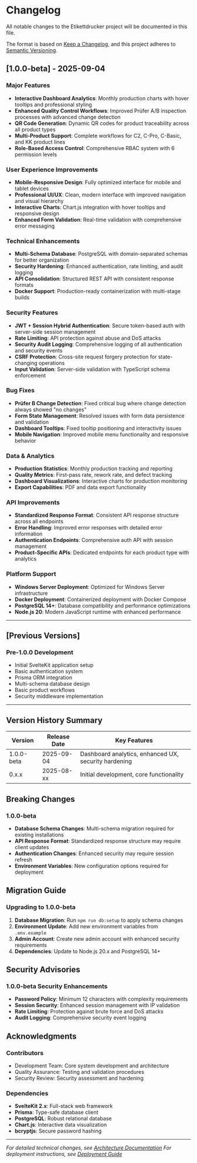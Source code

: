 # Changelog

All notable changes to the Etikettdrucker project will be documented in this file.

The format is based on [Keep a Changelog](https://keepachangelog.com/en/1.0.0/),
and this project adheres to [Semantic Versioning](https://semver.org/spec/v2.0.0.html).

## [1.0.0-beta] - 2025-09-04

### Major Features
- **Interactive Dashboard Analytics**: Monthly production charts with hover tooltips and professional styling
- **Enhanced Quality Control Workflows**: Improved Prüfer A/B inspection processes with advanced change detection
- **QR Code Generation**: Dynamic QR codes for product traceability across all product types
- **Multi-Product Support**: Complete workflows for C2, C-Pro, C-Basic, and KK product lines
- **Role-Based Access Control**: Comprehensive RBAC system with 6 permission levels

### User Experience Improvements
- **Mobile-Responsive Design**: Fully optimized interface for mobile and tablet devices
- **Professional UI/UX**: Clean, modern interface with improved navigation and visual hierarchy
- **Interactive Charts**: Chart.js integration with hover tooltips and responsive design
- **Enhanced Form Validation**: Real-time validation with comprehensive error messaging

### Technical Enhancements
- **Multi-Schema Database**: PostgreSQL with domain-separated schemas for better organization
- **Security Hardening**: Enhanced authentication, rate limiting, and audit logging
- **API Consolidation**: Structured REST API with consistent response formats
- **Docker Support**: Production-ready containerization with multi-stage builds

### Security Features
- **JWT + Session Hybrid Authentication**: Secure token-based auth with server-side session management
- **Rate Limiting**: API protection against abuse and DoS attacks
- **Security Audit Logging**: Comprehensive logging of all authentication and security events
- **CSRF Protection**: Cross-site request forgery protection for state-changing operations
- **Input Validation**: Server-side validation with TypeScript schema enforcement

### Bug Fixes
- **Prüfer B Change Detection**: Fixed critical bug where change detection always showed "no changes"
- **Form State Management**: Resolved issues with form data persistence and validation
- **Dashboard Tooltips**: Fixed tooltip positioning and interactivity issues
- **Mobile Navigation**: Improved mobile menu functionality and responsive behavior

### Data & Analytics
- **Production Statistics**: Monthly production tracking and reporting
- **Quality Metrics**: First-pass rate, rework rate, and defect tracking
- **Dashboard Visualizations**: Interactive charts for production monitoring
- **Export Capabilities**: PDF and data export functionality

### API Improvements
- **Standardized Response Format**: Consistent API response structure across all endpoints
- **Error Handling**: Improved error responses with detailed error information
- **Authentication Endpoints**: Comprehensive auth API with session management
- **Product-Specific APIs**: Dedicated endpoints for each product type with analytics

### Platform Support
- **Windows Server Deployment**: Optimized for Windows Server infrastructure
- **Docker Deployment**: Containerized deployment with Docker Compose
- **PostgreSQL 14+**: Database compatibility and performance optimizations
- **Node.js 20**: Modern JavaScript runtime with enhanced performance

---

## [Previous Versions]

### Pre-1.0.0 Development
- Initial SvelteKit application setup
- Basic authentication system
- Prisma ORM integration
- Multi-schema database design
- Basic product workflows
- Security middleware implementation

---

## Version History Summary

| Version | Release Date | Key Features |
|---------|--------------|--------------|
| 1.0.0-beta | 2025-09-04 | Dashboard analytics, enhanced UX, security hardening |
| 0.x.x | 2025-08-xx | Initial development, core functionality |

## Breaking Changes

### 1.0.0-beta
- **Database Schema Changes**: Multi-schema migration required for existing installations
- **API Response Format**: Standardized response structure may require client updates
- **Authentication Changes**: Enhanced security may require session refresh
- **Environment Variables**: New configuration options required for deployment

## Migration Guide

### Upgrading to 1.0.0-beta
1. **Database Migration**: Run `npm run db:setup` to apply schema changes
2. **Environment Update**: Add new environment variables from `.env.example`
3. **Admin Account**: Create new admin account with enhanced security requirements
4. **Dependencies**: Update to Node.js 20.x and PostgreSQL 14+

## Security Advisories

### 1.0.0-beta Security Enhancements
- **Password Policy**: Minimum 12 characters with complexity requirements
- **Session Security**: Enhanced session management with IP validation
- **Rate Limiting**: Protection against brute force and DoS attacks
- **Audit Logging**: Comprehensive security event logging

## Acknowledgments

### Contributors
- Development Team: Core system development and architecture
- Quality Assurance: Testing and validation procedures
- Security Review: Security assessment and hardening

### Dependencies
- **SvelteKit 2.x**: Full-stack web framework
- **Prisma**: Type-safe database client
- **PostgreSQL**: Robust relational database
- **Chart.js**: Interactive data visualization
- **bcryptjs**: Secure password hashing

---

*For detailed technical changes, see [Architecture Documentation](../architecture/README.md)*
*For deployment instructions, see [Deployment Guide](../operations/deployment.md)*
